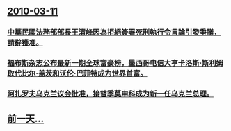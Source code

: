 ## [2010-03-11](/zh/news/2010/03/11/index.md)

### [ 中華民國法務部部長王清峰因為拒絕簽署死刑執行令言論引發爭議，請辭獲准。](/zh/news/2010/03/11/中華民國法務部部長王清峰因為拒絕簽署死刑執行令言論引發爭議-請辭獲准.md)
### [ 福布斯杂志公布最新一期全球富豪榜，墨西哥电信大亨卡洛斯·斯利姆取代比尔·盖茨和沃伦·巴菲特成为世界首富。](/zh/news/2010/03/11/福布斯杂志公布最新一期全球富豪榜-墨西哥电信大亨卡洛斯-斯利姆取代比尔-盖茨和沃伦-巴菲特成为世界首富.md)
### [ 阿扎罗夫乌克兰议会批准，接替季莫申科成为新一任乌克兰总理。](/zh/news/2010/03/11/阿扎罗夫乌克兰议会批准-接替季莫申科成为新一任乌克兰总理.md)
## [前一天...](/zh/news/2010/03/9/index.md)

